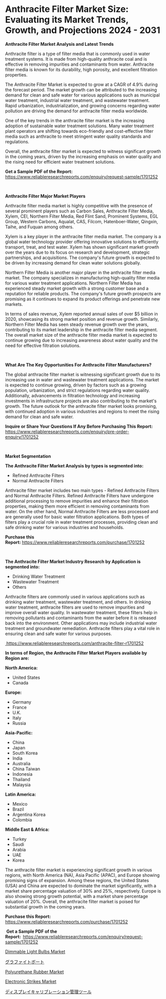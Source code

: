 <p><h1>Anthracite Filter Market Size: Evaluating its Market Trends, Growth, and Projections 2024 - 2031</h1></p><p><strong>Anthracite Filter Market Analysis and Latest Trends</strong></p>
<p><p>Anthracite filter is a type of filter media that is commonly used in water treatment systems. It is made from high-quality anthracite coal and is effective in removing impurities and contaminants from water. Anthracite filter media is known for its durability, high porosity, and excellent filtration properties.</p><p>The Anthracite Filter Market is expected to grow at a CAGR of 4.9% during the forecast period. The market growth can be attributed to the increasing demand for clean and safe water for various applications such as municipal water treatment, industrial water treatment, and wastewater treatment. Rapid urbanization, industrialization, and growing concerns regarding water pollution are driving the demand for anthracite filter media worldwide.</p><p>One of the key trends in the anthracite filter market is the increasing adoption of sustainable water treatment solutions. Many water treatment plant operators are shifting towards eco-friendly and cost-effective filter media such as anthracite to meet stringent water quality standards and regulations.</p><p>Overall, the anthracite filter market is expected to witness significant growth in the coming years, driven by the increasing emphasis on water quality and the rising need for efficient water treatment solutions.</p></p>
<p><strong>Get a Sample PDF of the Report:&nbsp;</strong> <a href="https://www.reliableresearchreports.com/enquiry/request-sample/1701252">https://www.reliableresearchreports.com/enquiry/request-sample/1701252</a></p>
<p>&nbsp;</p>
<p><strong>Anthracite Filter Major Market Players</strong></p>
<p><p>Anthracite filter media market is highly competitive with the presence of several prominent players such as Carbon Sales, Anthracite Filter Media, Xylem, CEI, Northern Filter Media, Red Flint Sand, Prominent Systems, EGL Group, Western Carbons, Aqualat, CAS, Filcom, Hatenboer-Water, Qingxin, Taihe, and Fuquan among others.</p><p>Xylem is a key player in the anthracite filter media market. The company is a global water technology provider offering innovative solutions to efficiently transport, treat, and test water. Xylem has shown significant market growth over the years due to its focus on research and development, strategic partnerships, and acquisitions. The company's future growth is expected to be driven by increasing demand for clean water solutions globally.</p><p>Northern Filter Media is another major player in the anthracite filter media market. The company specializes in manufacturing high-quality filter media for various water treatment applications. Northern Filter Media has experienced steady market growth with a strong customer base and a reputation for reliable products. The company's future growth prospects are promising as it continues to expand its product offerings and penetrate new markets.</p><p>In terms of sales revenue, Xylem reported annual sales of over $5 billion in 2020, showcasing its strong market position and revenue growth. Similarly, Northern Filter Media has seen steady revenue growth over the years, contributing to its market leadership in the anthracite filter media segment. The overall market size of the anthracite filter media market is expected to continue growing due to increasing awareness about water quality and the need for effective filtration solutions.</p></p>
<p>&nbsp;</p>
<p><strong>What Are The Key Opportunities For Anthracite Filter Manufacturers?</strong></p>
<p><p>The global anthracite filter market is witnessing significant growth due to its increasing use in water and wastewater treatment applications. The market is expected to continue growing, driven by factors such as a growing population, urbanization, and strict regulations regarding water quality. Additionally, advancements in filtration technology and increasing investments in infrastructure projects are also contributing to the market's growth. The future outlook for the anthracite filter market looks promising, with continued adoption in various industries and regions to meet the rising demand for clean and safe water.</p></p>
<p><strong>Inquire or Share Your Questions If Any Before Purchasing This Report:</strong> <a href="https://www.reliableresearchreports.com/enquiry/pre-order-enquiry/1701252">https://www.reliableresearchreports.com/enquiry/pre-order-enquiry/1701252</a></p>
<p>&nbsp;</p>
<p><strong>Market Segmentation</strong></p>
<p><strong>The Anthracite Filter Market Analysis by types is segmented into:</strong></p>
<p><ul><li>Refined Anthracite Filters</li><li>Normal Anthracite Filters</li></ul></p>
<p><p>Anthracite filter market includes two main types - Refined Anthracite Filters and Normal Anthracite Filters. Refined Anthracite Filters have undergone additional processing to remove impurities and enhance their filtration properties, making them more efficient in removing contaminants from water. On the other hand, Normal Anthracite Filters are less processed and are generally used for basic water filtration applications. Both types of filters play a crucial role in water treatment processes, providing clean and safe drinking water for various industries and households.</p></p>
<p><strong>Purchase this Report:&nbsp;</strong><a href="https://www.reliableresearchreports.com/purchase/1701252">https://www.reliableresearchreports.com/purchase/1701252</a></p>
<p>&nbsp;</p>
<p><strong>The Anthracite Filter Market Industry Research by Application is segmented into:</strong></p>
<p><ul><li>Drinking Water Treatment</li><li>Wastewater Treatment</li><li>Others</li></ul></p>
<p><p>Anthracite filters are commonly used in various applications such as drinking water treatment, wastewater treatment, and others. In drinking water treatment, anthracite filters are used to remove impurities and improve overall water quality. In wastewater treatment, these filters help in removing pollutants and contaminants from the water before it is released back into the environment. Other applications may include industrial water treatment and groundwater remediation. Anthracite filters play a vital role in ensuring clean and safe water for various purposes.</p></p>
<p><a href="https://www.reliableresearchreports.com/anthracite-filter-r1701252">&nbsp;https://www.reliableresearchreports.com/anthracite-filter-r1701252</a></p>
<p><strong>In terms of Region, the Anthracite Filter Market Players available by Region are:</strong></p>
<p>
    <p> <strong> North America: </strong>
        <ul>
            <li>United States</li>
            <li>Canada</li>
        </ul>
        </p> 
    <p> <strong> Europe: </strong>
        <ul>
            <li>Germany</li>
            <li>France</li>
            <li>U.K.</li>
            <li>Italy</li>
            <li>Russia</li>
        </ul>
        </p> 
    <p> <strong> Asia-Pacific: </strong>
        <ul>
            <li>China</li>
            <li>Japan</li>
            <li>South Korea</li>
            <li>India</li>
            <li>Australia</li>
            <li>China Taiwan</li>
            <li>Indonesia</li>
            <li>Thailand</li>
            <li>Malaysia</li>
        </ul>
        </p> 
    <p> <strong> Latin America: </strong>
        <ul>
            <li>Mexico</li>
            <li>Brazil</li>
            <li>Argentina Korea</li>
            <li>Colombia</li>
        </ul>
        </p> 
    <p> <strong> Middle East & Africa: </strong>
        <ul>
            <li>Turkey</li>
            <li>Saudi</li>
            <li>Arabia</li>
            <li>UAE</li>
            <li>Korea</li>
        </ul>
    </p>
    </p>
<p><p>The anthracite filter market is experiencing significant growth in various regions, with North America (NA), Asia Pacific (APAC), and Europe showing promising signs of expansion. Among these regions, the United States (USA) and China are expected to dominate the market significantly, with a market share percentage valuation of 30% and 25%, respectively. Europe is also showing strong growth potential, with a market share percentage valuation of 20%. Overall, the anthracite filter market is poised for substantial growth in the coming years.</p></p>
<p><strong>Purchase this Report: </strong><a href="https://www.reliableresearchreports.com/purchase/1701252">https://www.reliableresearchreports.com/purchase/1701252</a></p>
<p>&nbsp;<strong>Get a Sample PDF of the Report:&nbsp;&nbsp;</strong><a href="https://www.reliableresearchreports.com/enquiry/request-sample/1701252">https://www.reliableresearchreports.com/enquiry/request-sample/1701252</a></p>
<p><strong></strong></p>
<p><p><a href="https://github.com/mahnoor2003/Market-Research-Report-List-4/blob/main/dimmable-light-bulbs-market.md">Dimmable Light Bulbs Market</a></p><p><a href="https://github.com/vlcostes/Market-Research-Report-List-1/blob/main/644420038697.md">グラファイトボート</a></p><p><a href="https://issuu.com/reportprime-2/docs/polyurethane-rubber-market-size-2030.pptx">Polyurethane Rubber Market</a></p><p><a href="https://github.com/BryceTownsendr/Market-Research-Report-List-4/blob/main/electronic-strikes-market.md">Electronic Strikes Market</a></p><p><a href="https://github.com/gfggqjbfys368009/Market-Research-Report-List-1/blob/main/852658738696.md">ディスプレイキャリブレーション管理ツール</a></p></p>